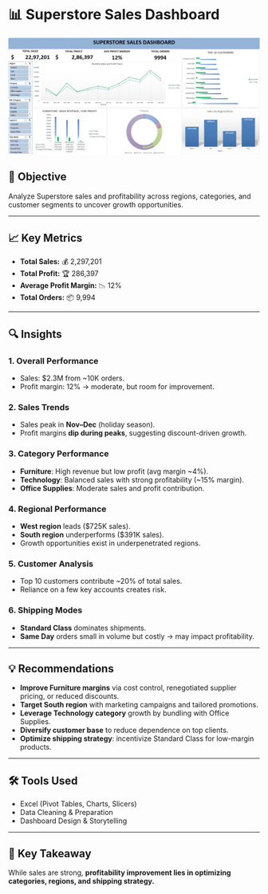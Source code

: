 # 📊 Superstore Sales Dashboard  

![Dashboard](excel_superstore_sales_dashboard/images/dashboard_superstore_sales.png)  

## 📌 Objective  
Analyze Superstore sales and profitability across regions, categories, and customer segments to uncover growth opportunities.  

---

## 📈 Key Metrics  
- **Total Sales:** 💰 2,297,201  
- **Total Profit:** 🏆 286,397  
- **Average Profit Margin:** 📉 12%  
- **Total Orders:** 📦 9,994  

---

## 🔍 Insights  

### 1. Overall Performance  
- Sales: $2.3M from ~10K orders.  
- Profit margin: 12% → moderate, but room for improvement.  

### 2. Sales Trends  
- Sales peak in **Nov–Dec** (holiday season).  
- Profit margins **dip during peaks**, suggesting discount-driven growth.  

### 3. Category Performance  
- **Furniture**: High revenue but low profit (avg margin ~4%).  
- **Technology**: Balanced sales with strong profitability (~15% margin).  
- **Office Supplies**: Moderate sales and profit contribution.  

### 4. Regional Performance  
- **West region** leads ($725K sales).  
- **South region** underperforms ($391K sales).  
- Growth opportunities exist in underpenetrated regions.  

### 5. Customer Analysis  
- Top 10 customers contribute ~20% of total sales.  
- Reliance on a few key accounts creates risk.  

### 6. Shipping Modes  
- **Standard Class** dominates shipments.  
- **Same Day** orders small in volume but costly → may impact profitability.  

---

## 💡 Recommendations  
- **Improve Furniture margins** via cost control, renegotiated supplier pricing, or reduced discounts.  
- **Target South region** with marketing campaigns and tailored promotions.  
- **Leverage Technology category** growth by bundling with Office Supplies.  
- **Diversify customer base** to reduce dependence on top clients.  
- **Optimize shipping strategy**: incentivize Standard Class for low-margin products.  

---

## 🛠 Tools Used  
- Excel (Pivot Tables, Charts, Slicers)  
- Data Cleaning & Preparation  
- Dashboard Design & Storytelling  

---

## 🚀 Key Takeaway  
While sales are strong, **profitability improvement lies in optimizing categories, regions, and shipping strategy.**
